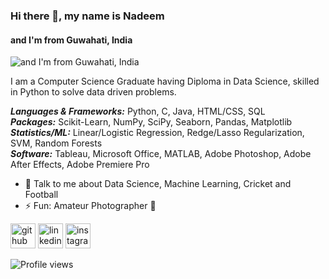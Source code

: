 ### Hi there 👋, my name is Nadeem
#### and I'm from Guwahati, India 
![and I'm from Guwahati, India](https://camo.githubusercontent.com/992babdffd8c74a1502de375fbdf7e4d54773242/68747470733a2f2f6d656469612e67697068792e636f6d2f6d656469612f53576f536b4e36447854737a71494b4571762f67697068792e676966)

I am a Computer Science Graduate having Diploma in Data Science, skilled in Python to solve data driven problems.

***Languages & Frameworks:*** Python, C, Java, HTML/CSS, SQL <br>
***Packages:*** Scikit-Learn, NumPy, SciPy, Seaborn, Pandas, Matplotlib <br>
***Statistics/ML:*** Linear/Logistic Regression, Redge/Lasso Regularization, SVM, Random Forests <br>
***Software:*** Tableau, Microsoft Office, MATLAB, Adobe Photoshop, Adobe After Effects, Adobe Premiere Pro

- 💬 Talk to me about Data Science, Machine Learning, Cricket and Football  
- ⚡ Fun: Amateur Photographer 🌼


[<img src='https://cdn.jsdelivr.net/npm/simple-icons@3.0.1/icons/github.svg' alt='github' height='40'>](https://github.com/snozh5)  [<img src='https://cdn.jsdelivr.net/npm/simple-icons@3.0.1/icons/linkedin.svg' alt='linkedin' height='40'>](https://www.linkedin.com/in/syedhaque5/)  [<img src='https://cdn.jsdelivr.net/npm/simple-icons@3.0.1/icons/instagram.svg' alt='instagram' height='40'>](https://www.instagram.com/snozh/)  

![Profile views](https://gpvc.arturio.dev/snozh5)  
